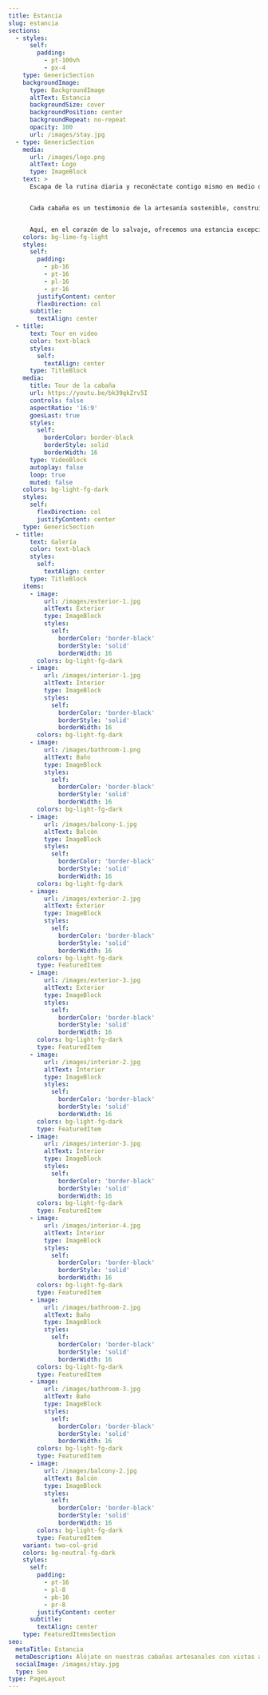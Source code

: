 ```yaml
---
title: Estancia
slug: estancia
sections:
  - styles:
      self:
        padding:
          - pt-100vh
          - px-4
    type: GenericSection
    backgroundImage:
      type: BackgroundImage
      altText: Estancia
      backgroundSize: cover
      backgroundPosition: center
      backgroundRepeat: no-repeat
      opacity: 100
      url: /images/stay.jpg
  - type: GenericSection
    media:
      url: /images/logo.png
      altText: Logo
      type: ImageBlock
    text: >
      Escapa de la rutina diaria y reconéctate contigo mismo en medio de una belleza natural incomparable. Nuestras tres exquisitas cabañas ofrecen un santuario para tu bienestar, aparentemente suspendidas sobre un panorámico paisaje. Enclavadas en la tranquila calidez del bosque nuboso, tus sentidos serán acariciados por los suaves y constantes sonidos de la naturaleza.


      Cada cabaña es un testimonio de la artesanía sostenible, construida con profundo respeto por su entorno. El exterior muestra la notable resistencia y durabilidad del Amargo-amargo, una madera tropical excepcionalmente dura, mientras que el interior está revestido con maderas tropicales más suaves, creando un ambiente cálido, acogedor y naturalmente saludable.


      Aquí, en el corazón de lo salvaje, ofrecemos una estancia excepcional que combina confort auténtico con un lujo acogedor y reparador. Sumérgete en un sueño profundo y revitalizante sobre nuestros colchones cuidadosamente seleccionados, envuelto en sábanas suaves y de alta calidad. Cada pequeño detalle, desde los materiales naturales hasta las comodidades pensadas, ha sido curado para asegurar que tu estancia esté impregnada de bienestar y profunda relajación.
    colors: bg-lime-fg-light
    styles:
      self:
        padding:
          - pb-16
          - pt-16
          - pl-16
          - pr-16
        justifyContent: center
        flexDirection: col
      subtitle:
        textAlign: center
  - title:
      text: Tour en video
      color: text-black
      styles:
        self:
          textAlign: center
      type: TitleBlock
    media:
      title: Tour de la cabaña
      url: https://youtu.be/bk39qkZrv5I
      controls: false
      aspectRatio: '16:9'
      goesLast: true
      styles:
        self:
          borderColor: border-black
          borderStyle: solid
          borderWidth: 16
      type: VideoBlock
      autoplay: false
      loop: true
      muted: false
    colors: bg-light-fg-dark
    styles:
      self:
        flexDirection: col
        justifyContent: center
    type: GenericSection
  - title:
      text: Galería
      color: text-black
      styles:
        self:
          textAlign: center
      type: TitleBlock
    items:
      - image:
          url: /images/exterior-1.jpg
          altText: Exterior
          type: ImageBlock
          styles:
            self:
              borderColor: 'border-black'
              borderStyle: 'solid'
              borderWidth: 16
        colors: bg-light-fg-dark
      - image:
          url: /images/interior-1.jpg
          altText: Interior
          type: ImageBlock
          styles:
            self:
              borderColor: 'border-black'
              borderStyle: 'solid'
              borderWidth: 16
        colors: bg-light-fg-dark
      - image:
          url: /images/bathroom-1.png
          altText: Baño
          type: ImageBlock
          styles:
            self:
              borderColor: 'border-black'
              borderStyle: 'solid'
              borderWidth: 16
        colors: bg-light-fg-dark
      - image:
          url: /images/balcony-1.jpg
          altText: Balcón
          type: ImageBlock
          styles:
            self:
              borderColor: 'border-black'
              borderStyle: 'solid'
              borderWidth: 16
        colors: bg-light-fg-dark
      - image:
          url: /images/exterior-2.jpg
          altText: Exterior
          type: ImageBlock
          styles:
            self:
              borderColor: 'border-black'
              borderStyle: 'solid'
              borderWidth: 16
        colors: bg-light-fg-dark
        type: FeaturedItem
      - image:
          url: /images/exterior-3.jpg
          altText: Exterior
          type: ImageBlock
          styles:
            self:
              borderColor: 'border-black'
              borderStyle: 'solid'
              borderWidth: 16
        colors: bg-light-fg-dark
        type: FeaturedItem
      - image:
          url: /images/interior-2.jpg
          altText: Interior
          type: ImageBlock
          styles:
            self:
              borderColor: 'border-black'
              borderStyle: 'solid'
              borderWidth: 16
        colors: bg-light-fg-dark
        type: FeaturedItem
      - image:
          url: /images/interior-3.jpg
          altText: Interior
          type: ImageBlock
          styles:
            self:
              borderColor: 'border-black'
              borderStyle: 'solid'
              borderWidth: 16
        colors: bg-light-fg-dark
        type: FeaturedItem
      - image:
          url: /images/interior-4.jpg
          altText: Interior
          type: ImageBlock
          styles:
            self:
              borderColor: 'border-black'
              borderStyle: 'solid'
              borderWidth: 16
        colors: bg-light-fg-dark
        type: FeaturedItem
      - image:
          url: /images/bathroom-2.jpg
          altText: Baño
          type: ImageBlock
          styles:
            self:
              borderColor: 'border-black'
              borderStyle: 'solid'
              borderWidth: 16
        colors: bg-light-fg-dark
        type: FeaturedItem
      - image:
          url: /images/bathroom-3.jpg
          altText: Baño
          type: ImageBlock
          styles:
            self:
              borderColor: 'border-black'
              borderStyle: 'solid'
              borderWidth: 16
        colors: bg-light-fg-dark
        type: FeaturedItem
      - image:
          url: /images/balcony-2.jpg
          altText: Balcón
          type: ImageBlock
          styles:
            self:
              borderColor: 'border-black'
              borderStyle: 'solid'
              borderWidth: 16
        colors: bg-light-fg-dark
        type: FeaturedItem
    variant: two-col-grid
    colors: bg-neutral-fg-dark
    styles:
      self:
        padding:
          - pt-16
          - pl-8
          - pb-16
          - pr-8
        justifyContent: center
      subtitle:
        textAlign: center
    type: FeaturedItemsSection
seo:
  metaTitle: Estancia
  metaDescription: Alójate en nuestras cabañas artesanales con vistas al bosque nuboso — confort de lujo, diseño sostenible y soledad reparadora para un retiro de una semana.
  socialImage: /images/stay.jpg
  type: Seo
type: PageLayout
---
```

